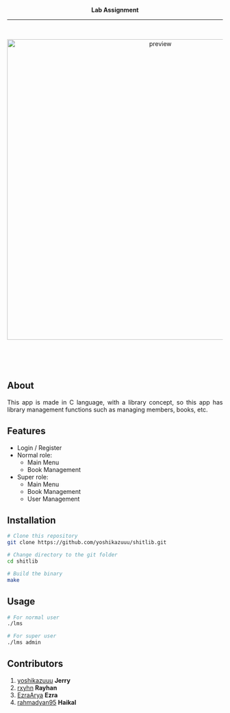 <div align="justify">

<p align="center">
    <b>
        <p align="center">Lab Assignment</p>
        <hr>
    </b>
</p>

<br>

<p align="center">
  <img src="https://cdn.discordapp.com/attachments/1033983418553356300/1052951051503931412/image.png" width="700px" alt="preview"/>
</p>

<br>

<br>
<br>

## About

This app is made in C language, with a library concept, so this app has library management functions such as managing members, books, etc.

## Features

- Login / Register
- Normal role:
    - Main Menu
    - Book Management
- Super role:
    - Main Menu
    - Book Management
    - User Management

## Installation

```sh
# Clone this repository
git clone https://github.com/yoshikazuuu/shitlib.git

# Change directory to the git folder
cd shitlib

# Build the binary
make
```

## Usage

```sh
# For normal user
./lms

# For super user
./lms admin
```

## Contributors

1. [yoshikazuuu](https://github.com/yoshikazuuu) **Jerry**
2. [rxyhn](https://github.com/rxyhn) **Rayhan**
3. [EzraArya](https://github.com/EzraArya) **Ezra**
4. [rahmadyan95](https://github.com/rahmadyan95) **Haikal**

</div>
